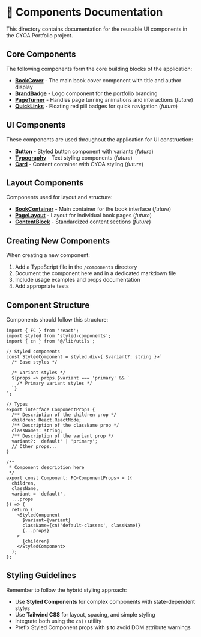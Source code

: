 # 🧩 Components Documentation

This directory contains documentation for the reusable UI components in the CYOA Portfolio project.

## Core Components

The following components form the core building blocks of the application:

- [**BookCover**](./BookCover.md) - The main book cover component with title and author display
- [**BrandBadge**](./BrandBadge.md) - Logo component for the portfolio branding
- [**PageTurner**](./PageTurner.md) - Handles page turning animations and interactions (*future*)
- [**QuickLinks**](./QuickLinks.md) - Floating red pill badges for quick navigation (*future*)

## UI Components

These components are used throughout the application for UI construction:

- [**Button**](./Button.md) - Styled button component with variants (*future*)
- [**Typography**](./Typography.md) - Text styling components (*future*)
- [**Card**](./Card.md) - Content container with CYOA styling (*future*)

## Layout Components

Components used for layout and structure:

- [**BookContainer**](./BookContainer.md) - Main container for the book interface (*future*)
- [**PageLayout**](./PageLayout.md) - Layout for individual book pages (*future*)
- [**ContentBlock**](./ContentBlock.md) - Standardized content sections (*future*)

## Creating New Components

When creating a new component:

1. Add a TypeScript file in the `/components` directory
2. Document the component here and in a dedicated markdown file
3. Include usage examples and props documentation
4. Add appropriate tests

## Component Structure

Components should follow this structure:

```tsx
import { FC } from 'react';
import styled from 'styled-components';
import { cn } from '@/lib/utils';

// Styled components
const StyledComponent = styled.div<{ $variant?: string }>`
  /* Base styles */
  
  /* Variant styles */
  ${props => props.$variant === 'primary' && `
    /* Primary variant styles */
  `}
`;

// Types
export interface ComponentProps {
  /** Description of the children prop */
  children: React.ReactNode;
  /** Description of the className prop */
  className?: string;
  /** Description of the variant prop */
  variant?: 'default' | 'primary';
  // Other props...
}

/**
 * Component description here
 */
export const Component: FC<ComponentProps> = ({
  children,
  className,
  variant = 'default',
  ...props
}) => {
  return (
    <StyledComponent
      $variant={variant}
      className={cn('default-classes', className)}
      {...props}
    >
      {children}
    </StyledComponent>
  );
};
```

## Styling Guidelines

Remember to follow the hybrid styling approach:

- Use **Styled Components** for complex components with state-dependent styles
- Use **Tailwind CSS** for layout, spacing, and simple styling
- Integrate both using the `cn()` utility
- Prefix Styled Component props with `$` to avoid DOM attribute warnings 